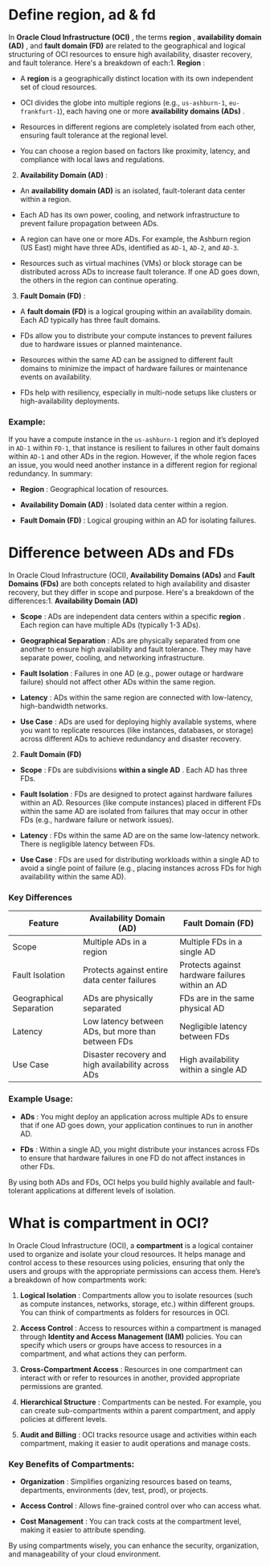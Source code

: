 # Define region, ad & fd

In **Oracle Cloud Infrastructure (OCI)** , the terms **region** , **availability domain (AD)** , and **fault domain (FD)**  are related to the geographical and logical structuring of OCI resources to ensure high availability, disaster recovery, and fault tolerance. Here's a breakdown of each:1. **Region** : 
- A **region**  is a geographically distinct location with its own independent set of cloud resources.
 
- OCI divides the globe into multiple regions (e.g., `us-ashburn-1`, `eu-frankfurt-1`), each having one or more **availability domains (ADs)** .

- Resources in different regions are completely isolated from each other, ensuring fault tolerance at the regional level.

- You can choose a region based on factors like proximity, latency, and compliance with local laws and regulations.
2. **Availability Domain (AD)** : 
- An **availability domain (AD)**  is an isolated, fault-tolerant data center within a region.

- Each AD has its own power, cooling, and network infrastructure to prevent failure propagation between ADs.
 
- A region can have one or more ADs. For example, the Ashburn region (US East) might have three ADs, identified as `AD-1`, `AD-2`, and `AD-3`.

- Resources such as virtual machines (VMs) or block storage can be distributed across ADs to increase fault tolerance. If one AD goes down, the others in the region can continue operating.
3. **Fault Domain (FD)** : 
- A **fault domain (FD)**  is a logical grouping within an availability domain. Each AD typically has three fault domains.

- FDs allow you to distribute your compute instances to prevent failures due to hardware issues or planned maintenance.

- Resources within the same AD can be assigned to different fault domains to minimize the impact of hardware failures or maintenance events on availability.

- FDs help with resiliency, especially in multi-node setups like clusters or high-availability deployments.

### Example: 
If you have a compute instance in the `us-ashburn-1` region and it’s deployed in `AD-1` within `FD-1`, that instance is resilient to failures in other fault domains within `AD-1` and other ADs in the region. However, if the whole region faces an issue, you would need another instance in a different region for regional redundancy.
In summary:
 
- **Region** : Geographical location of resources.
 
- **Availability Domain (AD)** : Isolated data center within a region.
 
- **Fault Domain (FD)** : Logical grouping within an AD for isolating failures.

# Difference between ADs and FDs

In Oracle Cloud Infrastructure (OCI), **Availability Domains (ADs)**  and **Fault Domains (FDs)**  are both concepts related to high availability and disaster recovery, but they differ in scope and purpose. Here's a breakdown of the differences:1. **Availability Domain (AD)**  
- **Scope** : ADs are independent data centers within a specific **region** . Each region can have multiple ADs (typically 1-3 ADs).
 
- **Geographical Separation** : ADs are physically separated from one another to ensure high availability and fault tolerance. They may have separate power, cooling, and networking infrastructure.
 
- **Fault Isolation** : Failures in one AD (e.g., power outage or hardware failure) should not affect other ADs within the same region.
 
- **Latency** : ADs within the same region are connected with low-latency, high-bandwidth networks.
 
- **Use Case** : ADs are used for deploying highly available systems, where you want to replicate resources (like instances, databases, or storage) across different ADs to achieve redundancy and disaster recovery.
2. **Fault Domain (FD)**  
- **Scope** : FDs are subdivisions **within a single AD** . Each AD has three FDs.
 
- **Fault Isolation** : FDs are designed to protect against hardware failures within an AD. Resources (like compute instances) placed in different FDs within the same AD are isolated from failures that may occur in other FDs (e.g., hardware failure or network issues).
 
- **Latency** : FDs within the same AD are on the same low-latency network. There is negligible latency between FDs.
 
- **Use Case** : FDs are used for distributing workloads within a single AD to avoid a single point of failure (e.g., placing instances across FDs for high availability within the same AD).

### Key Differences 
| Feature | Availability Domain (AD) | Fault Domain (FD) | 
| --- | --- | --- | 
| Scope | Multiple ADs in a region | Multiple FDs in a single AD | 
| Fault Isolation | Protects against entire data center failures | Protects against hardware failures within an AD | 
| Geographical Separation | ADs are physically separated | FDs are in the same physical AD | 
| Latency | Low latency between ADs, but more than between FDs | Negligible latency between FDs | 
| Use Case | Disaster recovery and high availability across ADs | High availability within a single AD | 

### Example Usage: 
 
- **ADs** : You might deploy an application across multiple ADs to ensure that if one AD goes down, your application continues to run in another AD.
 
- **FDs** : Within a single AD, you might distribute your instances across FDs to ensure that hardware failures in one FD do not affect instances in other FDs.

By using both ADs and FDs, OCI helps you build highly available and fault-tolerant applications at different levels of isolation.

# What is compartment in OCI?

In Oracle Cloud Infrastructure (OCI), a **compartment**  is a logical container used to organize and isolate your cloud resources. It helps manage and control access to these resources using policies, ensuring that only the users and groups with the appropriate permissions can access them.
Here’s a breakdown of how compartments work:
 
1. **Logical Isolation** : Compartments allow you to isolate resources (such as compute instances, networks, storage, etc.) within different groups. You can think of compartments as folders for resources in OCI.
 
2. **Access Control** : Access to resources within a compartment is managed through **Identity and Access Management (IAM)**  policies. You can specify which users or groups have access to resources in a compartment, and what actions they can perform.
 
3. **Cross-Compartment Access** : Resources in one compartment can interact with or refer to resources in another, provided appropriate permissions are granted.
 
4. **Hierarchical Structure** : Compartments can be nested. For example, you can create sub-compartments within a parent compartment, and apply policies at different levels.
 
5. **Audit and Billing** : OCI tracks resource usage and activities within each compartment, making it easier to audit operations and manage costs.

### Key Benefits of Compartments: 
 
- **Organization** : Simplifies organizing resources based on teams, departments, environments (dev, test, prod), or projects.
 
- **Access Control** : Allows fine-grained control over who can access what.
 
- **Cost Management** : You can track costs at the compartment level, making it easier to attribute spending.

By using compartments wisely, you can enhance the security, organization, and manageability of your cloud environment.
